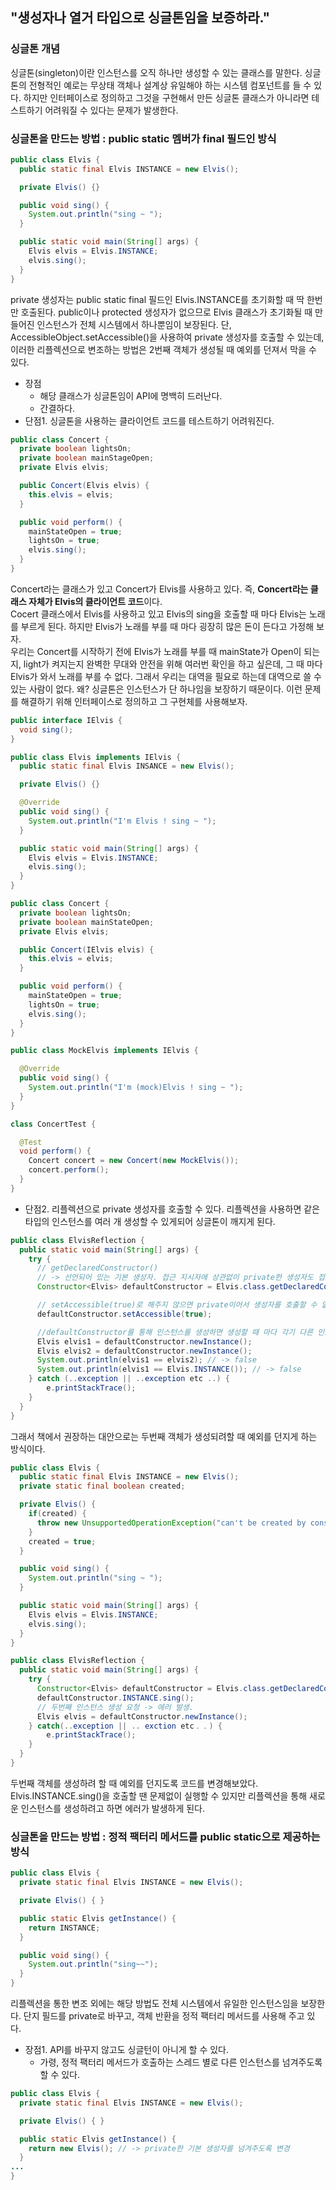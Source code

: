 ## "생성자나 열거 타입으로 싱글톤임을 보증하라."
### 싱글톤 개념
싱글톤(singleton)이란 인스턴스를 오직 하나만 생성할 수 있는 클래스를 말한다. 싱글톤의 전형적인 예로는 무상태 객체나
설계상 유일해야 하는 시스템 컴포넌트를 들 수 있다. 하지만 인터페이스로 정의하고 그것을 구현해서 만든 싱글톤 클래스가 아니라면 
테스트하기 어려워질 수 있다는 문제가 발생한다.
### 싱글톤을 만드는 방법 : public static 멤버가 final 필드인 방식
```java
public class Elvis {
  public static final Elvis INSTANCE = new Elvis();

  private Elvis() {}

  public void sing() {
    System.out.println("sing ~ ");
  }

  public static void main(String[] args) {
    Elvis elvis = Elvis.INSTANCE;
    elvis.sing();
  }
}
```
private 생성자는 public static final 필드인 Elvis.INSTANCE를 초기화할 때 딱 한번만 호출된다. public이나 protected 생성자가
없으므로 Elvis 클래스가 초기화될 때 만들어진 인스턴스가 전체 시스템에서 하나뿐임이 보장된다. 단, AccessibleObject.setAccessible()을 사용하여
private 생성자를 호출할 수 있는데, 이러한 리플렉션으로 변조하는 방법은 2번째 객체가 생성될 때 예외를 던져서 막을 수 있다. 
- 장점
  - 해당 클래스가 싱글톤임이 API에 명백히 드러난다.
  - 간결하다.
- 단점1. 싱글톤을 사용하는 클라이언트 코드를 테스트하기 어려워진다.

```java
public class Concert {
  private boolean lightsOn;
  private boolean mainStageOpen;
  private Elvis elvis;

  public Concert(Elvis elvis) {
    this.elvis = elvis;
  }

  public void perform() {
    mainStateOpen = true;
    lightsOn = true;
    elvis.sing();
  }
}
```
Concert라는 클래스가 있고 Concert가 Elvis를 사용하고 있다. 즉, **Concert라는 클래스 자체가 Elvis의 클라이언트 코드**이다. <br>
Cocert 클래스에서 Elvis를 사용하고 있고 Elvis의 sing을 호출할 때 마다 Elvis는 노래를 부르게 된다.
하지만 Elvis가 노래를 부를 때 마다 굉장히 많은 돈이 든다고 가정해 보자. <br>
우리는 Concert를 시작하기 전에 Elvis가 노래를 부를 때 mainState가 Open이 되는지, light가 켜지는지 완벽한 무대와 안전을 위해 여러번 확인을 하고 싶은데,
그 때 마다 Elvis가 와서 노래를 부를 수 없다. 그래서 우리는 대역을 필요로 하는데 대역으로 쓸 수 있는 사람이 없다. 왜? 싱글톤은 인스턴스가 단 하나임을
보장하기 때문이다. 이런 문제를 해결하기 위해 인터페이스로 정의하고 그 구현체를 사용해보자.
```java
public interface IElvis {
  void sing();
}

public class Elvis implements IElvis {
  public static final Elvis INSANCE = new Elvis();

  private Elvis() {}

  @Override
  public void sing() {
    System.out.println("I'm Elvis ! sing ~ ");
  }

  public static void main(String[] args) {
    Elvis elvis = Elvis.INSTANCE;
    elvis.sing();
  }
}

public class Concert {
  private boolean lightsOn;
  private boolean mainStateOpen;
  private Elvis elvis;

  public Concert(IElvis elvis) {
    this.elvis = elvis;
  }

  public void perform() {
    mainStateOpen = true;
    lightsOn = true;
    elvis.sing();
  }
}

public class MockElvis implements IElvis {

  @Override
  public void sing() {
    System.out.println("I'm (mock)Elvis ! sing ~ ");
  }
}
```
```java
class ConcertTest {

  @Test
  void perform() {
    Concert concert = new Concert(new MockElvis());
    concert.perform();
  }
}
```
- 단점2. 리플렉션으로 private 생성자를 호출할 수 있다.
리플렉션을 사용하면 같은 타입의 인스턴스를 여러 개 생성할 수 있게되어 싱글톤이 깨지게 된다.
```java
public class ElvisReflection {
  public static void main(String[] args) {
    try {
      // getDeclaredConstructor()
      // -> 선언되어 있는 기본 생성자. 접근 지시자에 상관없이 private한 생성자도 접근이 가능하다.
      Constructor<Elvis> defaultConstructor = Elvis.class.getDeclaredConstructor();

      // setAccessible(true)로 해주지 않으면 private이어서 생성자를 호출할 수 없게 된다.
      defaultConstructor.setAccessible(true);

      //defaultConstructor를 통해 인스턴스를 생성하면 생성할 때 마다 각기 다른 인스턴스가 생성된다.
      Elvis elvis1 = defaultConstructor.newInstance();
      Elvis elvis2 = defaultConstructor.newInstance();
      System.out.println(elvis1 == elvis2); // -> false
      System.out.println(elvis1 == Elvis.INSTANCE()); // -> false
    } catch (..exception || ..exception etc ..) {
        e.printStackTrace();
    }
  }
}
```
그래서 책에서 권장하는 대안으로는 두번째 객체가 생성되려할 때 예외를 던지게 하는 방식이다.
```java
public class Elvis {
  public static final Elvis INSTANCE = new Elvis();
  private static final boolean created;

  private Elvis() {
    if(created) {
      throw new UnsupportedOperationException("can't be created by constructor");
    }
    created = true;
  }

  public void sing() {
    System.out.println("sing ~ ");
  }

  public static void main(String[] args) {
    Elvis elvis = Elvis.INSTANCE;
    elvis.sing();
  }
}
```
```java
public class ElvisReflection {
  public static void main(String[] args) {
    try {
      Constructor<Elvis> defaultConstructor = Elvis.class.getDeclaredConstructor();
      defaultConstructor.INSTANCE.sing();
      // 두번째 인스턴스 생성 요청 -> 에러 발생.
      Elvis elvis = defaultConstructor.newInstance();
    } catch(..exception || .. exction etc﹒﹒) {
        e.printStackTrace();
    }
  }
}
```
두번째 객체를 생성하려 할 때 예외를 던지도록 코드를 변경해보았다. <br>
Elvis.INSTANCE.sing()을 호출할 땐 문제없이 실행할 수 있지만 리플렉션을 통해 새로운 인스턴스를 생성하려고 하면 에러가 발생하게 된다. 
### 싱글톤을 만드는 방법 : 정적 팩터리 메서드를 public static으로 제공하는 방식
```java
public class Elvis {
  private static final Elvis INSTANCE = new Elvis();

  private Elvis() { }

  public static Elvis getInstance() {
    return INSTANCE;
  }

  public void sing() {
    System.out.println("sing~~");
  }
}
```
리플렉션을 통한 변조 외에는 해당 방법도 전체 시스템에서 유일한 인스턴스임을 보장한다. 단지 필드를 private로 바꾸고,
객체 반환을 정적 팩터리 메서드를 사용해 주고 있다.
- 장점1. API를 바꾸지 않고도 싱글턴이 아니게 할 수 있다.
  - 가령, 정적 팩터리 메서드가 호출하는 스레드 별로 다른 인스턴스를 넘겨주도록 할 수 있다.
```java
public class Elvis {
  private static final Elvis INSTANCE = new Elvis();

  private Elvis() { }

  public static Elvis getInstance() {
    return new Elvis(); // -> private한 기본 생성자를 넘겨주도록 변경
  }
...
}
```
